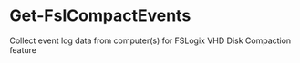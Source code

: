# Get-FslCompactEvents
Collect event log data from computer(s) for FSLogix VHD Disk Compaction feature
